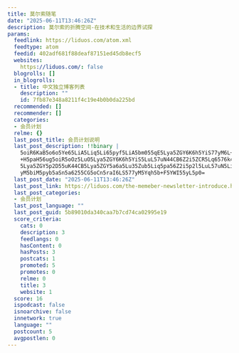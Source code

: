 ```yaml
---
title: 莫尔索随笔
date: "2025-06-11T13:46:26Z"
description: 莫尔索的折腾空间-在技术和生活的边界试探
params:
  feedlink: https://liduos.com/atom.xml
  feedtype: atom
  feedid: 402adf681f88deaf87151ed45db8ecf5
  websites:
    https://liduos.com/: false
  blogrolls: []
  in_blogrolls:
  - title: 中文独立博客列表
    description: ""
    id: 7fb87e348a8211f4c19e4b0b0da225bd
  recommended: []
  recommender: []
  categories:
  - 会员计划
  relme: {}
  last_post_title: 会员计划说明
  last_post_description: !!binary |
    5oiR6KaB5o6o5Ye65LiA5Liq5Li65pyf5LiA5bm055qE5Lya5ZGY6K6h5YiS77yM6L+Z56
    +H5paH56ug5oiR5oOz5LuO5Lya5ZGY6K6h5YiS5LuL57uN44CB6Z2i5ZCR5Lq6576k44CB
    5Lya5ZGY5p2D55uK44CB5Lya5ZGY5a6a5Lu35Zub5Liq5pa56Z2i5p2l5LuL57uN5LiL77
    yM5biM5pyb5aSn5a6255CG5oCn5raI6LS577yM5Yqh5b+F5YWI55yL5p0=
  last_post_date: "2025-06-11T13:46:26Z"
  last_post_link: https://liduos.com/the-memeber-newsletter-introduce.html
  last_post_categories:
  - 会员计划
  last_post_language: ""
  last_post_guid: 5b89010da340caa7b7cd74ca02995e19
  score_criteria:
    cats: 0
    description: 3
    feedlangs: 0
    hasContent: 0
    hasPosts: 3
    postcats: 1
    promoted: 5
    promotes: 0
    relme: 0
    title: 3
    website: 1
  score: 16
  ispodcast: false
  isnoarchive: false
  innetwork: true
  language: ""
  postcount: 5
  avgpostlen: 0
---
```

